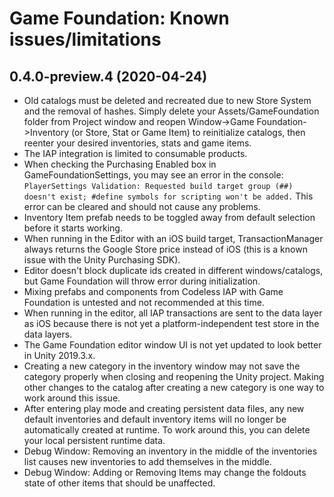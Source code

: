 # Game Foundation: Known issues/limitations

## 0.4.0-preview.4 (2020-04-24)

* Old catalogs must be deleted and recreated due to new Store System and the removal of hashes.
Simply delete your Assets/GameFoundation folder from Project window and reopen Window->Game Foundation->Inventory (or Store, Stat or Game Item) to reinitialize catalogs, then reenter your desired inventories, stats and game items.
* The IAP integration is limited to consumable products.
* When checking the Purchasing Enabled box in GameFoundationSettings, you may see an error in the console: `PlayerSettings Validation: Requested build target group (##) doesn't exist; #define symbols for scripting won't be added.` This error can be cleared and should not cause any problems.
* Inventory Item prefab needs to be toggled away from default selection before it starts working.
* When running in the Editor with an iOS build target, TransactionManager always returns the Google Store price instead of iOS (this is a known issue with the Unity Purchasing SDK).
* Editor doesn't block duplicate ids created in different windows/catalogs, but Game Foundation will throw error during initialization.
* Mixing prefabs and components from Codeless IAP with Game Foundation is untested and not recommended at this time.
* When running in the editor, all IAP transactions are sent to the data layer as iOS because there is not yet a platform-independent test store in the data layers.
* The Game Foundation editor window UI is not yet updated to look better in Unity 2019.3.x.
* Creating a new category in the inventory window may not save the category properly when closing and reopening the Unity project.
Making other changes to the catalog after creating a new category is one way to work around this issue.
* After entering play mode and creating persistent data files, any new default inventories and default inventory items will no longer be automatically created at runtime.
To work around this, you can delete your local persistent runtime data.
* Debug Window: Removing an inventory in the middle of the inventories list causes new inventories to add themselves in the middle.
* Debug Window: Adding or Removing Items may change the foldouts state of other items that should be unaffected.
